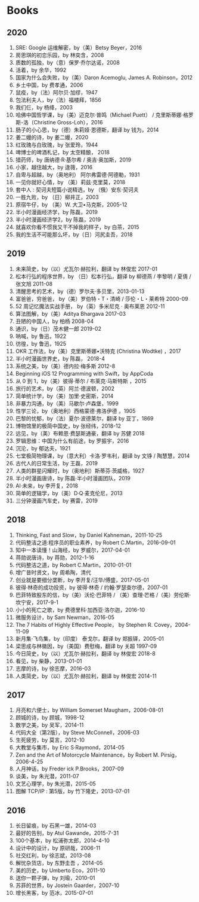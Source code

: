 # Books

## 2020

1. SRE: Google 运维解密，by（美）Betsy Beyer，2016
1. 房思琪的初恋乐园，by 林奕含，2008
1. 质数的孤独，by（意）保罗·乔尔达诺，2008
1. 活着，by 余华，1992
1. 国家为什么会失败，by（美）Daron Acemoglu, James A. Robinson，2012
1. 乡土中国，by 费孝通，2006
1. 鼠疫，by（法）阿尔贝·加缪，1947
1. 包法利夫人，by（法）福楼拜，1856
1. 我们仨，by 杨绛，2003
1. 哈佛中国哲学课，by（美）迈克尔·普鸣（Michael Puett） / 克里斯蒂娜·格罗斯-洛（Christine Gross-Loh），2016
1. 肠子的小心思，by（德）朱莉娅·恩德斯，翻译 by 钱为，2014
1. 姜二嫚的诗，by 姜二嫚，2020
1. 红玫瑰与白玫瑰，by 张爱玲，1944
1. 啤博士的啤酒札记，by 太空精酿， 2018
1. 猎药师，by 唐纳德·R·基尔希 / 奥吉·奥加斯，2019
1. 小家，越住越大，by 逯薇，2016
1. 自卑与超越，by（奥地利） 阿尔弗雷德·阿德勒，1931
1. 一见你就好心情，by （美）莉兹·克里莫，2018
1. 套中人 : 契诃夫短篇小说精选，by （俄）安东·契诃夫
1. 一胜九败，by （日）柳井正，2003
1. 原宿牛仔，by （美）W. 大卫•马克斯，2005-12
1. 半小时漫画经济学，by 陈磊，2019
1. 半小时漫画经济学2，by 陈磊，2019
1. 就喜欢你看不惯我又干不掉我的样子，by 白茶，2015
1. 我的生活不可能那么坏，by（日）河尻圭吾，2018

## 2019

1. 未来简史，by（以）尤瓦尔·赫拉利，翻译 by 林俊宏 2017-01
1. 松本行弘的程序世界，by （日）松本行弘，翻译 by 柳德燕 / 李黎明 / 夏倩 / 张文旭 2011-08
1. 清醒思考的艺术，by（德）罗尔夫·多贝里，2013-01-13
1. 富爸爸，穷爸爸， by（美）罗伯特・T・清崎 / 莎伦・L・莱希特 2000-09
1. 52 周记忆魔法实战手册， by（英）多米尼克 · 奥布莱恩 2012-11
1. 算法图解，by（美）Aditya Bhargava  2017-03
1. 丑陋的中国人，by 柏杨  2008-04
1. 通识，by（日）茂木健一郎 2019-02
1. 呐喊，by 鲁迅，1922
1. 彷徨，by 鲁迅，1925
1. OKR 工作法，by（美）克里斯蒂娜•沃特克 (Christina Wodtke) ，2017
1. 半小时漫画世界史，by 陈磊， 2018-4
1. 系统之美，by（美）德内拉·梅多斯 2012-8
1. Beginning iOS 12 Programming with Swift，by AppCoda
1. 从 0 到 1，by（美）彼得·蒂尔 / 布莱克·马斯特斯 ，2015
1. 旅行的艺术，by（英）阿兰·德波顿，2002
1. 简单统计学，by（美）加里·史密斯，2014
1. 非暴力沟通，by（美）马歇尔·卢森堡，1999
1. 性学三论，by（奥地利）西格蒙德·弗洛伊德 ，1905
1. 巴黎的忧郁，by（法）夏尔·波德莱尔，翻译 by 亚丁，1869
1. 博物馆里的极简中国史，by 张经纬，2018-12
1. 远见，by（美）布赖恩·费瑟斯通豪，翻译 by 苏健 2018
1. 罗辑思维：中国为什么有前途，by 罗振宇，2016
1. 沉沦，by 郁达夫，1921
1. 七堂极简物理课，by（意大利）卡洛·罗韦利，翻译 by 文铮 / 陶慧慧，2014
1. 古代人的日常生活，by 王磊，2019
1. 人类的群星闪耀时，by（奥地利）斯蒂芬·茨威格，1927
1. 半小时漫画唐诗，by 陈磊·半小时漫画团队，2019
1. AI·未来，by 李开复，2018
1. 简单的逻辑学，by（美）D·Q·麦克伦尼，2013
1. 三分钟漫画汽车史，by 赛雷，2019

## 2018

1. Thinking, Fast and Slow，by Daniel Kahneman，2011-10-25
1. 代码整洁之道:程序员的职业素养，by Robert C.Martin，2016-09-01
1. 知中一本读懂！山海经，by 罗威尔，2017-04-01
1. 蒋勋说唐诗，by 蒋勋，2012-1-16
1. 代码整洁之道，by Robert C.Martin，2010-01-01
1. 增广昔时贤文，by 周希陶，清代
1. 创业就是要细分垄断，by 李开复/汪华/傅盛，2017-05-01 
1. 彼得·林奇的成功投资，by 彼得·林奇 / 约翰·罗瑟查尔德，2007-01
1. 巴菲特致股东的信，by（美）沃伦·巴菲特 / （美）查理·芒格 /（美）劳伦斯·坎宁安，2017-9-1
1. 小小的死亡之歌，by 费德里科·加西亚·洛尔迦，2016-10
1. 微服务设计，by Sam Newman，2016-05
1. The 7 Habits of Highly Effective People， by Stephen R. Covey，2004-11-09
1. 新月集·飞鸟集，by（印度） 泰戈尔，翻译 by 郑振铎，2005-01
1. 梁思成与林徽因，by（美国）费慰梅，翻译 by 关超 1997-09
1. 今日简史，by（以）尤瓦尔·赫拉利，翻译 by 林俊宏 2018-8
1. 看见，by 柴静，2013-01-01
1. 志摩的诗，by 徐志摩，2016-03
1. 人类简史，by（以）尤瓦尔·赫拉利，翻译 by 林俊宏 2014-11



## 2017

1. 月亮和六便士，by William Somerset Maugham，2006-08-01
1. 顾城的诗，by 顾城，1998-12
1. 数学之美，by 吴军，2014-11
1. 代码大全（第2版），by Steve McConnell，2006-03
1. 生死疲劳，by 莫言，2012-10
1. 大教堂与集市，by Eric S·Raymond，2014-05
1. Zen and the Art of Motorcycle Maintenance，by Robert M. Pirsig，2006-4-25
1. 人月神话，by Freder ick P.Brooks，2007-09
1. 谈美，by 朱光潜，2011-07
1. 文艺心理学，by 朱光潜，2015-05
1. 图解 TCP/IP : 第5版，by 竹下隆史，2013-07-01


## 2016

1. 长日留痕，by 石黑一雄，2014-03
1. 最好的告别，by Atul Gawande，2015-7-31
1. 100个基本，by 松浦弥太郎，2014-4-10
1. 设计中的设计，by 原研哉，2006-11
1. 社交红利，by 徐志斌，2013-08
1. 解忧杂货店，by 东野圭吾 ，2014-05
1. 美的历史，by Umberto Eco，2011-10
1. 送你一颗子弹，by 刘瑜，2010-01
1. 苏菲的世界，by Jostein Gaarder，2007-10
1. 增长黑客，by 范冰，2015-07-01
